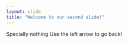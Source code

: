 ```yaml
---
layout: slide
title: "Welcome to our second slide!"
---
```

Specially nothing
Use the left arrow to go back!

